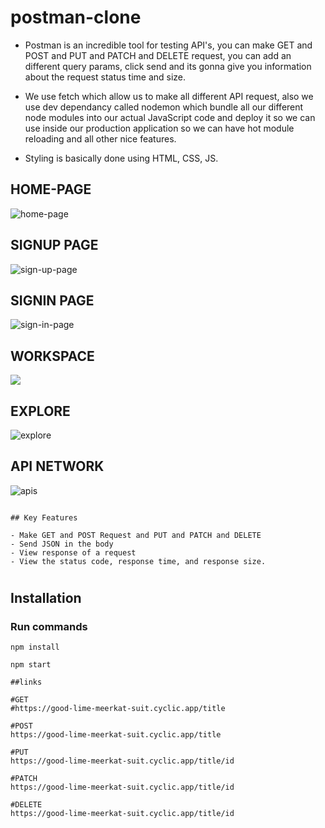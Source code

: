 # postman-clone
* Postman is an incredible tool for testing API's, you can make GET and POST and PUT and PATCH and DELETE request, you can add an different query params, click send
  and its gonna give you information about the request status time and size.

* We use fetch which allow us to make all different API request, also we use dev dependancy called nodemon which bundle all our different node modules
  into our actual JavaScript code and deploy it so we can use inside our production application so we can have hot module reloading and all other nice features.

* Styling is basically done using HTML, CSS, JS.

## HOME-PAGE
![home-page](https://user-images.githubusercontent.com/115222789/221504151-151145c4-94a3-45bf-b6be-ef140a4a5f8e.png)

## SIGNUP PAGE
![sign-up-page](https://user-images.githubusercontent.com/115222789/221505320-e74fdbc3-a06b-4f08-80c0-0eda945dd5c7.png)

## SIGNIN PAGE
![sign-in-page](https://user-images.githubusercontent.com/115222789/221505354-a01d772b-1acb-46cb-89fe-abe209679f9a.png)

## WORKSPACE
<img style="text-align:center" src="https://user-images.githubusercontent.com/81709725/131958479-851518ec-f4a0-46ed-9475-beb933bccefc.png"/>

## EXPLORE
![explore](https://user-images.githubusercontent.com/115222789/221505380-1c3e6be6-853c-4a7b-b095-fe076aafbca8.png)

## API NETWORK
![apis](https://user-images.githubusercontent.com/115222789/221505397-3f71301c-237c-4dd3-8041-1e4189821011.png)

```````````````````````````````````````````````````````````````````````````````````````````````````````````````````````````````````````````````````````````

## Key Features

- Make GET and POST Request and PUT and PATCH and DELETE
- Send JSON in the body
- View response of a request
- View the status code, response time, and response size.

```````````````````````````````````````````````````````````````````````````````````````````````````````````````````````````````````````````````````````````
#
## Installation

### Run commands 
```console
npm install
```
```console
npm start
```
```````````````````````````````````````````````````````````````````````````````````````````````````````````````````````````````````````````````````````````
##links 

#GET
#https://good-lime-meerkat-suit.cyclic.app/title 

#POST
https://good-lime-meerkat-suit.cyclic.app/title

#PUT
https://good-lime-meerkat-suit.cyclic.app/title/id

#PATCH
https://good-lime-meerkat-suit.cyclic.app/title/id

#DELETE
https://good-lime-meerkat-suit.cyclic.app/title/id
